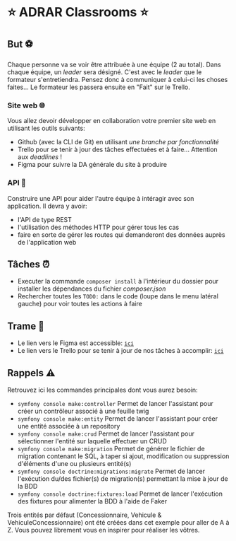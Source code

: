 # :star: ADRAR Classrooms :star:

## But :soccer:
Chaque personne va se voir être attribuée à une équipe (2 au total).
Dans chaque équipe, un *leader* sera désigné. C'est avec le *leader* que le formateur s'entretiendra.
Pensez donc à communiquer à celui-ci les choses faites... Le formateur les passera ensuite en "Fait" sur le Trello.

### Site web 🌐
Vous allez devoir développer en collaboration votre premier site web en utilisant les outils suivants: 
- Github (avec la CLI de Git) en utilisant *une branche par fonctionnalité*
- Trello pour se tenir à jour des tâches effectuées et à faire... Attention aux *deadlines* !
- Figma pour suivre la DA générale du site à produire
### API 🔨
Construire une API pour aider l'autre équipe à intéragir avec son application. Il devra y avoir:
- l'API de type REST
- l'utilisation des méthodes HTTP pour gérer tous les cas
- faire en sorte de gérer les routes qui demanderont des données auprès de l'application web

## Tâches ⏰
- Executer la commande `composer install` à l'intérieur du dossier pour installer les dépendances du fichier *composer.json*
- Rechercher toutes les `TODO:` dans le code (loupe dans le menu latéral gauche) pour voir toutes les actions à faire

## Trame :link:
- Le lien vers le Figma est accessible: [`ici`](<https://www.figma.com/design/LhgsAaXHN8HVJfpXeyjhDQ/Adrar-Classrooms?node-id=0-1&node-type=canvas>)
- Le lien vers le Trello pour se tenir à jour de nos tâches à accomplir: [`ici`](<https://trello.com/b/3H405ux5/symfony-adrar-classrooms>)


## Rappels :warning:
Retrouvez ici les commandes principales dont vous aurez besoin:
- `symfony console make:controller` Permet de lancer l'assistant pour créer un contrôleur associé à une feuille twig
- `symfony console make:entity` Permet de lancer l'assistant pour créer une entité associée à un repository
- `symfony console make:crud` Permet de lancer l'assistant pour sélectionner l'entité sur laquelle effectuer un CRUD
- `symfony console make:migration` Permet de générer le fichier de migration contenant le SQL, à taper si ajout, modification ou suppression d'éléments d'une ou plusieurs entité(s)
- `symfony console doctrine:migrations:migrate` Permet de lancer l'exécution du/des fichier(s) de migration(s) permettant la mise à jour de la BDD
- `symfony console doctrine:fixtures:load` Permet de lancer l'exécution des fixtures pour alimenter la BDD à l'aide de Faker

Trois entités par défaut (Concessionnaire, Vehicule & VehiculeConcessionnaire) ont été créées dans cet exemple pour aller de A à Z. Vous pouvez librement vous en inspirer pour réaliser les vôtres.